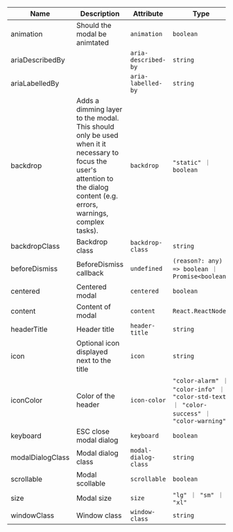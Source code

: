 | Name             | Description                                                                                                                                                                                                                                                            | Attribute            | Type                                                                                      | Default            |
| ---------------- | ---------------------------------------------------------------------------------------------------------------------------------------------------------------------------------------------------------------------------------------------------------------------- | -------------------- | ----------------------------------------------------------------------------------------- | ------------------ |
| animation        | <div className="Api__Table"><div>Should the modal be animtated</div><div className="Api__Table Docs__Tags"></div></div>                                                                                                                                                | `animation`          | `boolean`                                                                                 | `true`             |
| ariaDescribedBy  | <div className="Api__Table"><div></div><div className="Api__Table Docs__Tags"></div></div>                                                                                                                                                                             | `aria-described-by`  | `string`                                                                                  | `undefined`        |
| ariaLabelledBy   | <div className="Api__Table"><div></div><div className="Api__Table Docs__Tags"></div></div>                                                                                                                                                                             | `aria-labelled-by`   | `string`                                                                                  | `'modal-title'`    |
| backdrop         | <div className="Api__Table"><div>Adds a dimming layer to the modal. This should only be used when it it necessary to focus the user's attention to the dialog content (e.g. errors, warnings, complex tasks).</div><div className="Api__Table Docs__Tags"></div></div> | `backdrop`           | `"static" ｜ boolean`                                                                     | `true`             |
| backdropClass    | <div className="Api__Table"><div>Backdrop class</div><div className="Api__Table Docs__Tags"></div></div>                                                                                                                                                               | `backdrop-class`     | `string`                                                                                  | `undefined`        |
| beforeDismiss    | <div className="Api__Table"><div>BeforeDismiss callback</div><div className="Api__Table Docs__Tags"></div></div>                                                                                                                                                       | `undefined`          | `(reason?: any) => boolean ｜ Promise<boolean>`                                           | `undefined`        |
| centered         | <div className="Api__Table"><div>Centered modal</div><div className="Api__Table Docs__Tags"></div></div>                                                                                                                                                               | `centered`           | `boolean`                                                                                 | `false`            |
| content          | <div className="Api__Table"><div>Content of modal</div><div className="Api__Table Docs__Tags"></div></div>                                                                                                                                                             | `content`            | `React.ReactNode`                                                                         | `undefined`        |
| headerTitle      | <div className="Api__Table"><div>Header title</div><div className="Api__Table Docs__Tags"></div></div>                                                                                                                                                                 | `header-title`       | `string`                                                                                  | `undefined`        |
| icon             | <div className="Api__Table"><div>Optional icon displayed next to the title</div><div className="Api__Table Docs__Tags"></div></div>                                                                                                                                    | `icon`               | `string`                                                                                  | `undefined`        |
| iconColor        | <div className="Api__Table"><div>Color of the header</div><div className="Api__Table Docs__Tags"></div></div>                                                                                                                                                          | `icon-color`         | `"color-alarm" ｜ "color-info" ｜ "color-std-text" ｜ "color-success" ｜ "color-warning"` | `'color-std-text'` |
| keyboard         | <div className="Api__Table"><div>ESC close modal dialog</div><div className="Api__Table Docs__Tags"></div></div>                                                                                                                                                       | `keyboard`           | `boolean`                                                                                 | `true`             |
| modalDialogClass | <div className="Api__Table"><div>Modal dialog class</div><div className="Api__Table Docs__Tags"></div></div>                                                                                                                                                           | `modal-dialog-class` | `string`                                                                                  | `undefined`        |
| scrollable       | <div className="Api__Table"><div>Modal scollable</div><div className="Api__Table Docs__Tags"></div></div>                                                                                                                                                              | `scrollable`         | `boolean`                                                                                 | `true`             |
| size             | <div className="Api__Table"><div>Modal size</div><div className="Api__Table Docs__Tags"></div></div>                                                                                                                                                                   | `size`               | `"lg" ｜ "sm" ｜ "xl"`                                                                    | `'sm'`             |
| windowClass      | <div className="Api__Table"><div>Window class</div><div className="Api__Table Docs__Tags"></div></div>                                                                                                                                                                 | `window-class`       | `string`                                                                                  | `undefined`        |

